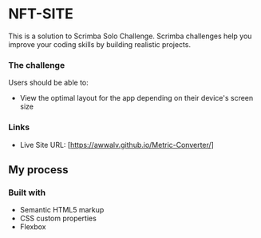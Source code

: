 # NFT-SITE
This is a solution to Scrimba Solo Challenge. Scrimba challenges help you improve your coding skills by building realistic projects. 
### The challenge

Users should be able to:

- View the optimal layout for the app depending on their device's screen size

### Links

- Live Site URL: [https://awwalv.github.io/Metric-Converter/]

## My process

### Built with

- Semantic HTML5 markup
- CSS custom properties
- Flexbox


